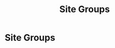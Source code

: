 ﻿---
uid: site-groups
locale: en
title: Site Groups
dnneditions: DNN Platform, Evoq Content,Evoq Engage
dnnversion: 09.02.00
related-topics: 
---

# Site Groups
